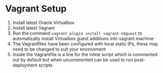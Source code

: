 # Vagrant Setup

1. Install latest Oracle Virtualbox
2. Install latest Vagrant
3. Run the command <code>vagrant plugin install vagrant-vbguest</code> to automatically install Virtualbox guest additions into vagrant machine
4. The Vagrantfiles have been configured with local static IPs, these may need to be changed to suit your environment
5. Inside the Vagrantfile is a line for the inline script which is commented out by default but when uncommented can be used to run post-deployment scripts
